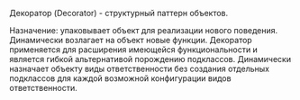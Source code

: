 Декоратор (Decorator) - структурный паттерн объектов.

Назначение: упаковывает объект для реализации нового поведения. Динамически возлагает на объект новые функции. Декоратор применяется для расширения имеющейся функциональности и является гибкой альтернативой порождению подклассов. Динамически назначает объекту виды ответственности без создания отдельных подклассов для каждой возможной конфигурации видов ответственности.
